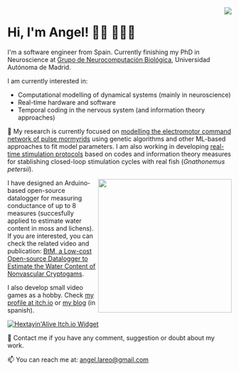 <img name="GNB group photo" align="right" src="https://drive.google.com/uc?export=view&id=1r2tCAdraPLHXDc0zN2ArPMEO5O5pgBC7">

# Hi, I'm Angel! 👋🏾 👨🏾‍💻

I'm a software engineer from Spain. Currently finishing my PhD in Neuroscience at [Grupo de Neurocomputación Biológica](https://github.com/GNB-UAM), Universidad Autónoma de Madrid. 

I am currently interested in:
- Computational modelling of dynamical systems (mainly in neuroscience)
- Real-time hardware and software
- Temporal coding in the nervous system (and information theory approaches)

🔭 My research is currently focused on [modelling the electromotor command network of pulse mormyrids](https://github.com/GNB-UAM/electromotor-nmodel) using genetic algorithms and other ML-based approaches to fit model parameters. I am also working in developing [real-time stimulation protocols](https://www.frontiersin.org/articles/10.3389/fninf.2016.00041/full) based on codes and information theory measures for stablishing closed-loop stimulation cycles with real fish (*Gnathonemus petersii*).

<img name="BtM Board" align="right" width=300px src="https://drive.google.com/uc?export=view&id=1IWab3mXert8KZEpHFkrf80qTv6lWilCc">

I have designed an Arduino-based open-source datalogger for measuring conductance of up to 8 measures (succesfully applied to estimate water content in moss and lichens). If you are interested, you can check the related video and publication: [BtM, a Low-cost Open-source Datalogger to Estimate the Water Content of Nonvascular Cryptogams](https://www.jove.com/video/58700/btm-low-cost-open-source-datalogger-to-estimate-water-content).

I also develop small video games as a hobby. Check [my profile at itch.io](https://alfxogo.itch.io/) or [my blog](http://terraludus.blogspot.com/) (in spanish).

[![Hextayin'Alive Itch.io Widget](https://drive.google.com/uc?export=view&id=1eMEh9PehhkH4RjSSaQt7Oqwj784L9mYj)](https://alfxogo.itch.io/hextayin-alive)

💬 Contact me if you have any comment, suggestion or doubt about my work.

📫 You can reach me at: angel.lareo@gmail.com
<!--
**angellareo/angellareo** is a ✨ _special_ ✨ repository because its `README.md` (this file) appears on your GitHub profile.

Here are some ideas to get you started:

- 🔭 I’m currently working on ...
- 🌱 I’m currently learning ...
- 👯 I’m looking to collaborate on ...
- 🤔 I’m looking for help with ...
- 💬 Ask me about ...
- 📫 How to reach me: ...
- 😄 Pronouns: ...
- ⚡ Fun fact: ...
-->
